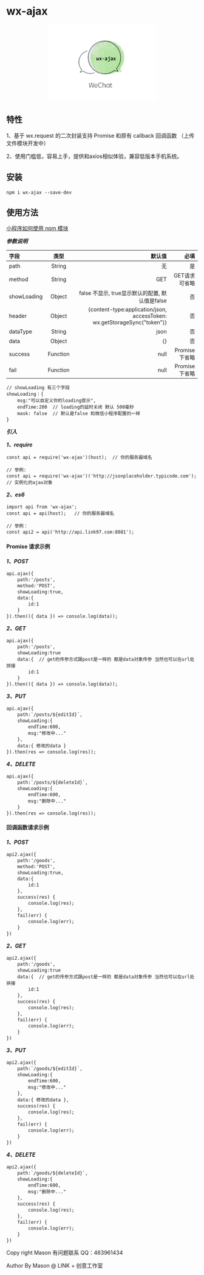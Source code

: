 # wx-ajax

<!-- logo -->
<div align=center>
    <img height="200" src="./logo.png"/>
</div>

## 特性

1、基于 wx.request 的二次封装支持 Promise 和原有 callback 回调函数 （上传文件模块开发中）

2、使用门槛低，容易上手，提供和axios相似体验，兼容低版本手机系统。


## 安装

```
npm i wx-ajax --save-dev
```

## 使用方法

<a href="https://developers.weixin.qq.com/miniprogram/dev/devtools/npm.html?search-key=npm">小程序如何使用 npm 模块</a>

***参数说明***


|字段|类型|默认值|必填|
|:---|:---:|---:|---:|
|path|String|无|是|
|method|String|GET|GET请求可省略|
|showLoading|Object|false 不显示, true显示默认的配置, 默认值是false|否|
|header|Object|{content-type:application/json, accessToken: wx.getStorageSync("token")}|否|
|dataType|String|json|否|
|data|Object|{}|否|
|success|Function|null|Promise下省略|
|fail|Function|null|Promise下省略|


```
// showLoading 有三个字段
showLoading：{
    msg:"可以自定义你的loading提示",
    endTime:200  // loading的延时关闭 默认 500毫秒
    mask: false  // 默认是false 和微信小程序配置的一样
}

```


***引入***

***1、require***
```
const api = require('wx-ajax')(host);  // 你的服务器域名

// 举例:
const api = require('wx-ajax')('http://jsonplaceholder.typicode.com');  // 实例化的ajax对象

```

***2、es6***

```
import api from 'wx-ajax';
const api = api(host);   // 你的服务器域名

// 举例：
const api2 = api('http://api.link97.com:8081');
```
#### Promise 请求示例
***1、POST***

```
api.ajax({
    path:'/posts',
    method:'POST',
    showLoading:true,
    data:{
        id:1
    }
}).then(({ data }) => console.log(data));
```

***2、GET***

```
api.ajax({
    path:'/posts',
    showLoading:true
    data:{  // get的传参方式跟post是一样的 都是data对象传参 当然也可以在url处拼接
        id:1
    }
}).then(({ data }) => console.log(data));
```

***3、PUT***

```
api.ajax({
    path:`/posts/${editId}`,
    showLoading:{
        endTime:600,
        msg:"修改中..."
    },
    data:{ 修改的data }
}).then(res => console.log(res));
```


***4、DELETE***

```
api.ajax({
    path:`/posts/${deleteId}`,
    showLoading:{
        endTime:600,
        msg:"删除中..."
    }
}).then(res => console.log(res));
```

#### 回调函数请求示例

***1、POST***

```
api2.ajax({
    path:'/goods',
    method:'POST',
    showLoading:true,
    data:{
        id:1
    },
    success(res) {
        console.log(res);
    },
    fail(err) {
        console.log(err);
    }
})
```

***2、GET***

```
api2.ajax({
    path:'/goods',
    showLoading:true
    data:{  // get的传参方式跟post是一样的 都是data对象传参 当然也可以在url处拼接
        id:1
    },
    success(res) {
        console.log(res);
    },
    fail(err) {
        console.log(err);
    }
})
```

***3、PUT***

```
api2.ajax({
    path:`/goods/${editId}`,
    showLoading:{
        endTime:600,
        msg:"修改中..."
    },
    data:{ 修改的data },
    success(res) {
        console.log(res);
    },
    fail(err) {
        console.log(err);
    }
})
```


***4、DELETE***

```
api2.ajax({
    path:`/goods/${deleteId}`,
    showLoading:{
        endTime:600,
        msg:"删除中..."
    },
    success(res) {
        console.log(res);
    },
    fail(err) {
        console.log(err);
    }
})
```

Copy right Mason 有问题联系 QQ：463961434

Author By Mason @ LINK + 创意工作室